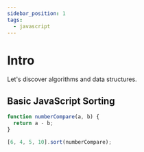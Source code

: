 ```yaml
---
sidebar_position: 1
tags:
  - javascript
---
```


# Intro

Let's discover algorithms and data structures.

## Basic JavaScript Sorting

```jsx
function numberCompare(a, b) {
  return a - b;
}

[6, 4, 5, 10].sort(numberCompare);
```
